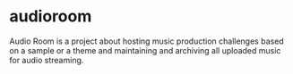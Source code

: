 # audioroom
Audio Room is a project about hosting music production challenges based on a sample or a theme and maintaining and archiving all uploaded music for audio streaming.
